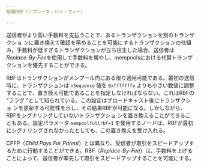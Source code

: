 ```yaml
---
期間RBF（リプレース・バイ・フィー）

---
```

送信者がより高い手数料を支払うことで、あるトランザクションを別のトランザクショ ンに置き換えて確認を早めることを可能にするトランザクションの仕組み。手数料が低すぎるトランザクションが立ち往生した場合、送信者は*Replace-By-Fee*を使用して手数料を増やし、mempoolsにおける代替トランザクションを優先することができる。

RBFはトランザクションがメンプール内にある限り適用可能である。最初の送信時に、トランザクションは `nSequence` 値を `0xfffffffe` よりも小さい数値に調整することで、置き換え可能であることを指定しなければならない。これはRBFの "フラグ "として知られている。この設定はブロードキャスト後にトランザクショ ンを更新する可能性を示し、その結果RBFが可能になる。しかしながら、RBFをシグナリングしていないトランザクショ ンを置き換えることができることもある。設定パラメータ `mempoolfullrbf=1` を使用するノードは、RBFが最初にシグナリングされなかったとしても、この置き換えを受け入れる。

CPFP（*Child Pays For Parent*）とは異なり、受信者が取引をスピードアップするために行動することができる。RBF（*Replace-By-Fee*）は、手数料を上げることによって、送信者が率先して取引をスピードアップすることを可能にする。